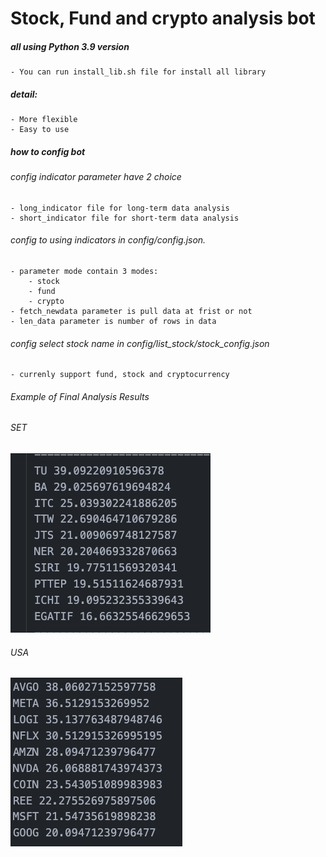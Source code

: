 # Stock, Fund and crypto analysis bot
##### all using Python 3.9 version
    - You can run install_lib.sh file for install all library
##### detail:
    - More flexible
    - Easy to use
##### how to config bot
###### config indicator parameter have 2 choice
    - long_indicator file for long-term data analysis
    - short_indicator file for short-term data analysis
###### config to using indicators in config/config.json.
    - parameter mode contain 3 modes:
        - stock
        - fund
        - crypto
    - fetch_newdata parameter is pull data at frist or not
    - len_data parameter is number of rows in data
###### config select stock name in config/list_stock/stock_config.json
    - currenly support fund, stock and cryptocurrency

###### Example of Final Analysis Results
###### SET
![plot](./images/score_set.png)
###### USA
![plot](./images/score_usa.png)
